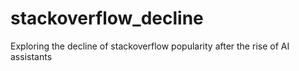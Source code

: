 # stackoverflow_decline
Exploring the decline of stackoverflow popularity after the rise of AI assistants

